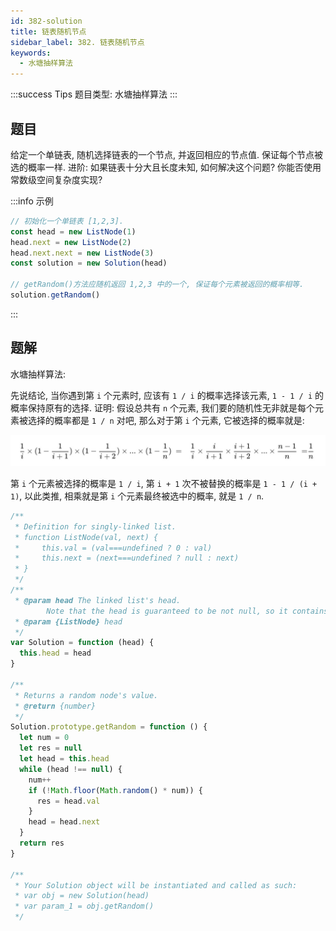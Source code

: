 ```yaml
---
id: 382-solution
title: 链表随机节点
sidebar_label: 382. 链表随机节点
keywords:
  - 水塘抽样算法
---
```


:::success Tips
题目类型: 水塘抽样算法
:::

## 题目

给定一个单链表, 随机选择链表的一个节点, 并返回相应的节点值. 保证每个节点被选的概率一样. 进阶: 如果链表十分大且长度未知, 如何解决这个问题? 你能否使用常数级空间复杂度实现?

:::info 示例

```ts
// 初始化一个单链表 [1,2,3].
const head = new ListNode(1)
head.next = new ListNode(2)
head.next.next = new ListNode(3)
const solution = new Solution(head)

// getRandom()方法应随机返回 1,2,3 中的一个, 保证每个元素被返回的概率相等.
solution.getRandom()
```

:::

## 题解

水塘抽样算法:

先说结论, 当你遇到第 `i` 个元素时, 应该有 `1 / i` 的概率选择该元素, `1 - 1 / i` 的概率保持原有的选择.
证明: 假设总共有 `n` 个元素, 我们要的随机性无非就是每个元素被选择的概率都是 `1 / n` 对吧, 那么对于第 `i` 个元素, 它被选择的概率就是:

![382-solution](../../static/img/382-solution.jpg)

第 `i` 个元素被选择的概率是 `1 / i`, 第 `i + 1` 次不被替换的概率是 `1 - 1 / (i + 1)`, 以此类推, 相乘就是第 `i` 个元素最终被选中的概率, 就是 `1 / n`.

```ts
/**
 * Definition for singly-linked list.
 * function ListNode(val, next) {
 *     this.val = (val===undefined ? 0 : val)
 *     this.next = (next===undefined ? null : next)
 * }
 */
/**
 * @param head The linked list's head.
        Note that the head is guaranteed to be not null, so it contains at least one node.
 * @param {ListNode} head
 */
var Solution = function (head) {
  this.head = head
}

/**
 * Returns a random node's value.
 * @return {number}
 */
Solution.prototype.getRandom = function () {
  let num = 0
  let res = null
  let head = this.head
  while (head !== null) {
    num++
    if (!Math.floor(Math.random() * num)) {
      res = head.val
    }
    head = head.next
  }
  return res
}

/**
 * Your Solution object will be instantiated and called as such:
 * var obj = new Solution(head)
 * var param_1 = obj.getRandom()
 */
```
